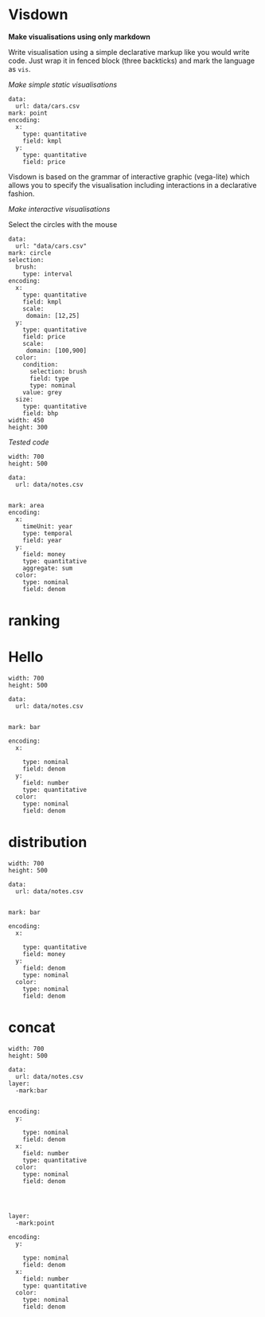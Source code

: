  # Visdown

  **Make visualisations using only markdown**

  Write visualisation using a simple declarative markup like you would write code. Just wrap it in fenced block (three backticks) and mark the language as `vis`.

  *Make simple static visualisations*

  ```vis
  data:
    url: data/cars.csv
  mark: point
  encoding:
    x:
      type: quantitative
      field: kmpl
    y:
      type: quantitative
      field: price

  ```




  Visdown is based on the grammar of interactive graphic (vega-lite) which allows you to specify the visualisation including interactions in a declarative fashion.

  *Make interactive visualisations*

  Select the circles with the mouse

  ```vis
  data:
    url: "data/cars.csv"
  mark: circle
  selection:
    brush:
      type: interval
  encoding:
    x:
      type: quantitative
      field: kmpl
      scale:
       domain: [12,25]
    y:
      type: quantitative
      field: price
      scale:
       domain: [100,900]
    color:
      condition:
        selection: brush
        field: type
        type: nominal
      value: grey
    size:
      type: quantitative
      field: bhp
  width: 450
  height: 300
  ```    
    

*Tested code*
```vis
width: 700
height: 500

data:
  url: data/notes.csv

    
mark: area
encoding:
  x:
    timeUnit: year
    type: temporal
    field: year
  y:
    field: money
    type: quantitative
    aggregate: sum
  color:
    type: nominal
    field: denom
```


# ranking

<h1> Hello </h1>






```vis
width: 700
height: 500

data:
  url: data/notes.csv

    
mark: bar

encoding:
  x:
    
    type: nominal
    field: denom
  y:
    field: number
    type: quantitative
  color:
    type: nominal
    field: denom

```

<h1> distribution </h1>


```vis
width: 700
height: 500

data:
  url: data/notes.csv

    
mark: bar

encoding:
  x:
    
    type: quantitative
    field: money
  y:
    field: denom
    type: nominal
  color:
    type: nominal
    field: denom

```

<h1> concat </h1>


```vis
width: 700
height: 500

data:
  url: data/notes.csv
layer:
  -mark:bar


encoding:
  y:
    
    type: nominal
    field: denom
  x:
    field: number
    type: quantitative
  color:
    type: nominal
    field: denom



    
layer:
  -mark:point

encoding:
  y:
    
    type: nominal
    field: denom
  x:
    field: number
    type: quantitative
  color:
    type: nominal
    field: denom

```